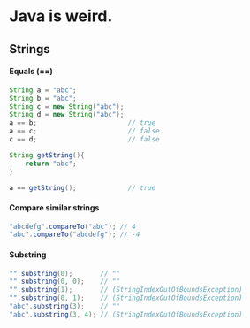 # Java is weird.

## Strings

#### Equals (==)

```java
String a = "abc";
String b = "abc";
String c = new String("abc");
String d = new String("abc");
a == b;                       // true
a == c;                       // false
c == d;                       // false

String getString(){
    return "abc";
}

a == getString();             // true
```

#### Compare similar strings

```java
"abcdefg".compareTo("abc"); // 4
"abc".compareTo("abcdefg"); // -4
```

#### Substring

```java
"".substring(0);       // ""
"".substring(0, 0);    // ""
"".substring(1);       // (StringIndexOutOfBoundsException)
"".substring(0, 1);    // (StringIndexOutOfBoundsException)
"abc".substring(3);    // ""
"abc".substring(3, 4); // (StringIndexOutOfBoundsException)
```
